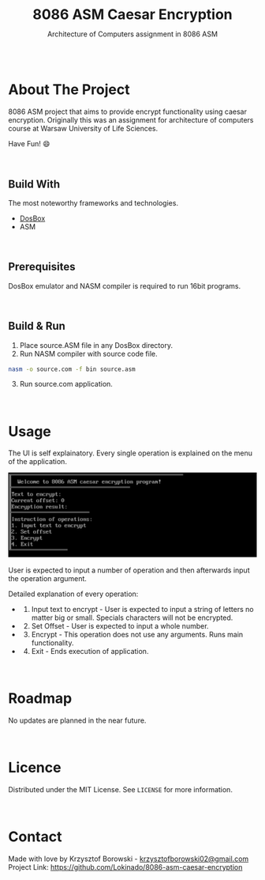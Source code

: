 <!--
+++
author = "Krzysztof Borowski"
title = "8086 ASM Caesar Encryption"
date = "2023-03-06"
description = "8086 ASM project that aims to provide encrypt functionality using caesar encryption."
summary = "8086 ASM project that aims to provide encrypt functionality using caesar encryption."
#draft="true"
tags = [
    "asm", 
    "computer architecture",
]
categories = [
    "assignments",
]
+++
-->


<p align="center">
    <h1 align="center" style="border-bottom: none; margin-bottom: 0">
        <strong>
            8086 ASM Caesar Encryption
        </strong>
    </h1>

  <p align="center">
    Architecture of Computers assignment in 8086 ASM
    <br />
  </p>
</p>

<br><br>

# About The Project
8086 ASM project that aims to provide encrypt functionality using caesar encryption. Originally this was an assignment for architecture of computers course at Warsaw University of Life Sciences. 

Have Fun! 😄

<br>

## Build With
The most noteworthy frameworks and technologies.
* [DosBox](https://www.dosbox.com/)
* ASM

<br>

## Prerequisites
DosBox emulator and NASM compiler is required to run 16bit programs.

<br>

## Build & Run
1. Place source.ASM file in any DosBox directory. 
2. Run NASM compiler with source code file.
```sh
nasm -o source.com -f bin source.asm
```
3. Run source.com application.

<br>

# Usage
The UI is self explainatory. Every single operation is explained on the menu of the application.

![Image of application interface](https://raw.githubusercontent.com/Lokinado/8086-asm-caesar-encryption/main/Images/Img1.png "Interface!")

User is expected to input a number of operation and then afterwards input the operation argument.

Detailed explanation of every operation:
* 1. Input text to encrypt - User is expected to input a string of letters no matter big or small. Specials characters will not be encrypted.
* 2. Set Offset - User is expected to input a whole number.
* 3. Encrypt - This operation does not use any arguments. Runs main functionality.
* 4. Exit - Ends execution of application.

<br>

# Roadmap
No updates are planned in the near future.

<br>

# Licence
Distributed under the MIT License. See `LICENSE` for more information.

<br>

# Contact
Made with love by Krzysztof Borowski - krzysztofborowski02@gmail.com
<br>
Project Link: https://github.com/Lokinado/8086-asm-caesar-encryption
